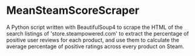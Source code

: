 # MeanSteamScoreScraper
A Python script written with BeautifulSoup4 to scrape the HTML of the search listings of 'store.steampowered.com' to extract the percentage of positive user reviews for each product, and use them to calculate the average percentage of positive ratings across every product on Steam.
